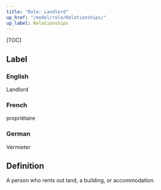 ```yaml
---
title: "Role: Landlord"
up_href: "/model/role/Relationships/"
up_label: Relationships
---
```


[TOC]

## Label

### English
Landlord

### French
propriétaire

### German
Vermieter

## Definition
A person who rents out land, a building, or accommodation.
